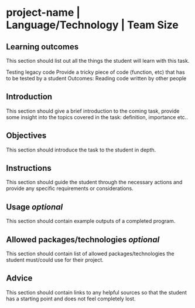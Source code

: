 # project-name | Language/Technology | Team Size


## Learning outcomes

This section should list out all the things the student will learn with this task.

Testing legacy code
Provide a tricky piece of code (function, etc) that has to be tested by a student
Outcomes:
Reading code written by other people




## Introduction


This section should give a brief introduction to the coming task, provide some insight into the topics covered in the task: definition, importance etc..

## Objectives

This section should introduce the task to the student in depth.

## Instructions

This section should guide the student through the necessary actions and provide any specific requirements or considerations. 


## Usage *optional*

This section should contain example outputs of a completed program.

## Allowed packages/technologies *optional*

This section should contain list of allowed packages/technologies the student must/could use for their project.

## Advice

This section should contain links to any helpful sources so that the student has a starting point and does not feel completely lost.